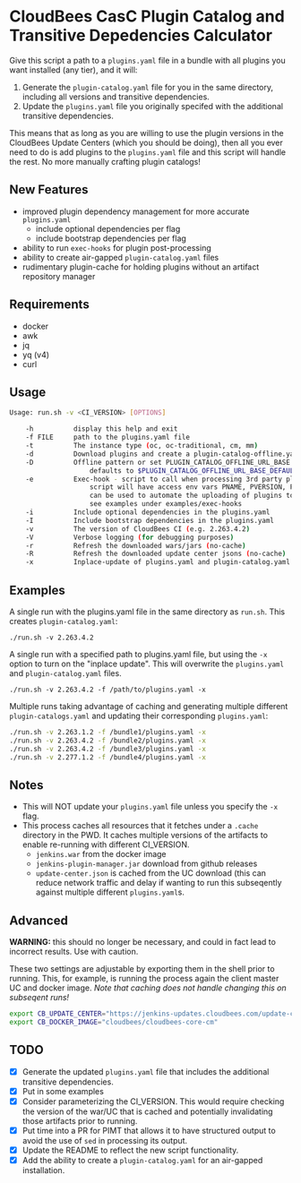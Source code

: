 # CloudBees CasC Plugin Catalog and Transitive Depedencies Calculator

Give this script a path to a `plugins.yaml` file in a bundle with all plugins you want installed (any tier), and it will:

1. Generate the `plugin-catalog.yaml` file for you in the same directory, including all versions and transitive dependencies.
2. Update the `plugins.yaml` file you originally specifed with the additional transitive dependencies.

This means that as long as you are willing to use the plugin versions in the CloudBees Update Centers (which you should be doing), then all you ever need to do is add plugins to the `plugins.yaml` file and this script will handle the rest. No more manually crafting plugin catalogs!

## New Features

- improved plugin dependency management for more accurate `plugins.yaml`
    - include optional dependencies per flag
    - include bootstrap dependencies per flag
- ability to run `exec-hooks` for plugin post-processing
- ability to create air-gapped `plugin-catalog.yaml` files
- rudimentary plugin-cache for holding plugins without an artifact repository manager

## Requirements

* docker
* awk
* jq
* yq (v4)
* curl

## Usage

```sh
Usage: run.sh -v <CI_VERSION> [OPTIONS]

    -h          display this help and exit
    -f FILE     path to the plugins.yaml file
    -t          The instance type (oc, oc-traditional, cm, mm)
    -d          Download plugins and create a plugin-catalog-offline.yaml with URLs
    -D          Offline pattern or set PLUGIN_CATALOG_OFFLINE_URL_BASE
                    defaults to $PLUGIN_CATALOG_OFFLINE_URL_BASE_DEFAULT
    -e          Exec-hook - script to call when processing 3rd party plugins
                    script will have access env vars PNAME, PVERSION, PURL, PFILE
                    can be used to automate the uploading of plugins to a repository manager
                    see examples under examples/exec-hooks
    -i          Include optional dependencies in the plugins.yaml
    -I          Include bootstrap dependencies in the plugins.yaml
    -v          The version of CloudBees CI (e.g. 2.263.4.2)
    -V          Verbose logging (for debugging purposes)
    -r          Refresh the downloaded wars/jars (no-cache)
    -R          Refresh the downloaded update center jsons (no-cache)
    -x          Inplace-update of plugins.yaml and plugin-catalog.yaml
```

## Examples

A single run with the plugins.yaml file in the same directory as `run.sh`. This creates `plugin-catalog.yaml`:

`./run.sh -v 2.263.4.2`

A single run with a specified path to plugins.yaml file, but using the `-x` option to turn on the "inplace update". This will overwrite the `plugins.yaml` and `plugin-catalog.yaml` files.

`./run.sh -v 2.263.4.2 -f /path/to/plugins.yaml -x`

Multiple runs taking advantage of caching and generating multiple different `plugin-catalogs.yaml` and updating their corresponding `plugins.yaml`:

``` bash
./run.sh -v 2.263.1.2 -f /bundle1/plugins.yaml -x
./run.sh -v 2.263.4.2 -f /bundle2/plugins.yaml -x
./run.sh -v 2.263.4.2 -f /bundle3/plugins.yaml -x
./run.sh -v 2.277.1.2 -f /bundle4/plugins.yaml -x
```

## Notes

* This will NOT update your `plugins.yaml` file unless you specify the `-x` flag.
* This process caches all resources that it fetches under a `.cache` directory in the PWD. It caches multiple versions of the artifacts to enable re-running with different CI_VERSION.
  * `jenkins.war` from the docker image
  * `jenkins-plugin-manager.jar` download from github releases
  * `update-center.json` is cached from the UC download (this can reduce network traffic and delay if wanting to run this subseqently against multiple different `plugins.yaml`s.

## Advanced

**WARNING:** this should no longer be necessary, and could in fact lead to incorrect results. Use with caution.

These two settings are adjustable by exporting them in the shell prior to running. This, for example, is running the process again the client master UC and docker image. *Note that caching does not handle changing this on subseqent runs!*

```bash
export CB_UPDATE_CENTER="https://jenkins-updates.cloudbees.com/update-center/envelope-core-cm"
export CB_DOCKER_IMAGE="cloudbees/cloudbees-core-cm"
```

## TODO

- [x] Generate the updated `plugins.yaml` file that includes the additional transitive dependencies.
- [x] Put in some examples
- [x] Consider parameterizing the CI_VERSION. This would require checking the version of the war/UC that is cached and potentially invalidating those artifacts prior to running.
- [x] Put time into a PR for PIMT that allows it to have structured output to avoid the use of `sed` in processing its output.
- [x] Update the README to reflect the new script functionality.
- [x] Add the ability to create a `plugin-catalog.yaml` for an air-gapped installation.
